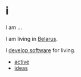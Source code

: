 # i
I am ...

I am living in [Belarus](https://github.com/irnc/explore-belarus).

I [develop software](https://github.com/irnc/software-developer) for living.

* [active](https://github.com/irnc/active)
* [ideas](https://github.com/irnc/ideas)

